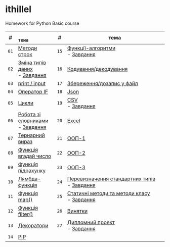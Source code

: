 # ithillel

Homework for Python Basic course

|   #   | `               тема                `                                                    |   #   | <div style="width:300px">тема</div>                                                                  |
| :---: | ---------------------------------------------------------------------------------------- | :---: | ---------------------------------------------------------------------------------------------------- |
| `01`  | [Методи строк](/python_basic/dz_01.py)                                                   | `15`  | [Функції-алгоритми](/python_basic/dz_15.py)<br>- [Завдання](/python_basic/dz_15.txt)                 |
| `02`  | [Зміна типів даних](/python_basic/dz_02.py)<br>- [Завдання](/python_basic/dz_02.txt)     | `16`  | [Кодування/декодування](/python_basic/dz_16.py)                                                      |
| `03`  | [print / input](/python_basic/dz_03.py)                                                  | `17`  | [Збереження/дозапис у файл](/python_basic/dz_17.py)                                                  |
| `04`  | [Оператор IF](/python_basic/dz_04.py)                                                    | `18`  | [Json](/python_basic/dz_18.py)                                                                       |
| `05`  | [Цикли](/python_basic/dz_05.py)                                                          | `19`  | [CSV](/python_basic/dz_19.py) <br>- [Завдання](/python_basic/dz_19.txt)                              |
| `06`  | [Робота зі словниками](/python_basic/dz_06.py) <br>- [Завдання](/python_basic/dz_06.txt) | `20`  | [Excel](/python_basic/dz_20.py)                                                                      |
| `07`  | [Тернарний вираз](/python_basic/dz_07.py)                                                | `21`  | [ООП-1](/python_basic/dz_21.py)                                                                      |
| `08`  | [Функція вгадай число](/python_basic/dz_08.py)                                           | `22`  | [ООП-2](/python_basic/dz_22.py)                                                                      |
| `09`  | [Функція підрахунку](/python_basic/dz_09.py)                                             | `23`  | [ООП-3](/python_basic/dz_23.py)                                                                      |
| `10`  | [Лямбда-функція](/python_basic/dz_10.py)                                                 | `24`  | [Перевизначення стандартних типів](/python_basic/dz_24.py) <br>- [Завдання](/python_basic/dz_24.txt) |
| `11`  | [Функція map()](/python_basic/dz_11.py)                                                  | `25`  | [Статичні методи та методи класу](/python_basic/dz_25.py) <br>- [Завдання](/python_basic/dz_25.txt)  |
| `12`  | [Функція filter()](/python_basic/dz_12.py)                                               | `26`  | [Винятки](/python_basic/dz_26.py)                                                                    |
| `13`  | [Декоратори](/python_basic/dz_13.py)                                                     | `27`  | [Дипломний проект](/python_basic/diplom/) <br>- [Завдання](/python_basic/dz_27.txt)                  |
| `14`  | [PIP]()                                                                                  |       |                                                                                                      |
